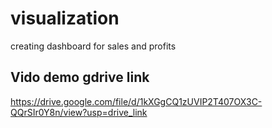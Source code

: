 # visualization
creating dashboard for sales and profits 

## Vido demo gdrive link 
   https://drive.google.com/file/d/1kXGgCQ1zUVIP2T407OX3C-QQrSIr0Y8n/view?usp=drive_link
